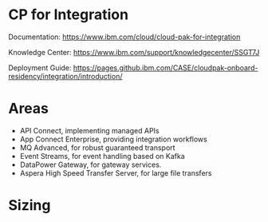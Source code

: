 # CP for Integration

Documentation: https://www.ibm.com/cloud/cloud-pak-for-integration

Knowledge Center: https://www.ibm.com/support/knowledgecenter/SSGT7J

Deployment Guide: https://pages.github.ibm.com/CASE/cloudpak-onboard-residency/integration/introduction/

# Areas

* API Connect, implementing managed APIs
* App Connect Enterprise, providing integration workflows
* MQ Advanced, for robust guaranteed transport
* Event Streams, for event handling based on Kafka
* DataPower Gateway, for gateway services.
* Aspera High Speed Transfer Server, for large file transfers

# Sizing

